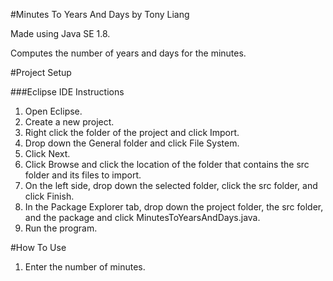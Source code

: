 #Minutes To Years And Days by Tony Liang

Made using Java SE 1.8.

Computes the number of years and days for the minutes.

#Project Setup

###Eclipse IDE Instructions
1. Open Eclipse.
2. Create a new project.
3. Right click the folder of the project and click Import.
4. Drop down the General folder and click File System.
5. Click Next.
6. Click Browse and click the location of the folder that contains the src folder and its files to import.
7. On the left side, drop down the selected folder, click the src folder, and click Finish.
8. In the Package Explorer tab, drop down the project folder, the src folder, and the package and click MinutesToYearsAndDays.java.
9. Run the program.

#How To Use
1. Enter the number of minutes.